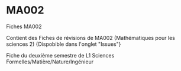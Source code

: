 # MA002
Fiches MA002 


Contient des Fiches de révisions de MA002 (Mathématiques pour les sciences 2)
{Dispobible dans l'onglet "Issues"}


Fiche du deuxième semestre de L1 Sciences Formelles/Matière/Nature/Ingénieur

